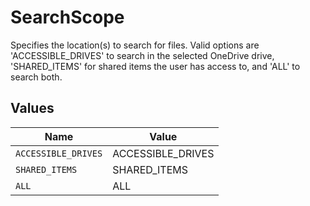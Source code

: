 # SearchScope

Specifies the location(s) to search for files. Valid options are 'ACCESSIBLE_DRIVES' to search in the selected OneDrive drive, 'SHARED_ITEMS' for shared items the user has access to, and 'ALL' to search both.


## Values

| Name                | Value               |
| ------------------- | ------------------- |
| `ACCESSIBLE_DRIVES` | ACCESSIBLE_DRIVES   |
| `SHARED_ITEMS`      | SHARED_ITEMS        |
| `ALL`               | ALL                 |